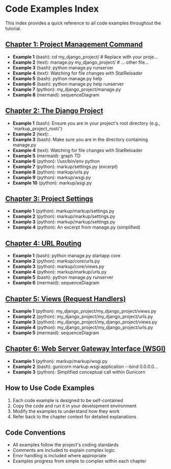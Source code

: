 # Code Examples Index

This index provides a quick reference to all code examples throughout the tutorial.

## [Chapter 1: Project Management Command](chapter_01.md)

- **Example 1** (bash): cd my_django_project/ # Replace with your proje...
- **Example 2** (text): manage.py  my_django_project/  # ... other file...
- **Example 3** (bash): python manage.py runserver
- **Example 4** (text): Watching for file changes with StatReloader
- **Example 5** (bash): python manage.py help
- **Example 6** (bash): python manage.py help runserver
- **Example 7** (python): my_django_project/manage.py
- **Example 8** (mermaid): sequenceDiagram

## [Chapter 2: The Django Project](chapter_02.md)

- **Example 1** (bash): Ensure you are in your project's root directory (e.g., 'markup_project_root/')
- **Example 2** (text): .
- **Example 3** (bash): Make sure you are in the directory containing manage.py
- **Example 4** (text): Watching for file changes with StatReloader
- **Example 5** (mermaid): graph TD
- **Example 6** (python): !/usr/bin/env python
- **Example 7** (python): markup/settings.py (excerpt)
- **Example 8** (python): markup/urls.py
- **Example 9** (python): markup/wsgi.py
- **Example 10** (python): markup/asgi.py

## [Chapter 3: Project Settings](chapter_03.md)

- **Example 1** (python): markup/markup/settings.py
- **Example 2** (python): markup/markup/settings.py
- **Example 3** (python): markup/markup/settings.py
- **Example 4** (python): An excerpt from manage.py (simplified)

## [Chapter 4: URL Routing](chapter_04.md)

- **Example 1** (bash): python manage.py startapp core
- **Example 2** (python): markup/core/urls.py
- **Example 3** (python): markup/core/views.py
- **Example 4** (python): markup/markup/urls.py
- **Example 5** (bash): python manage.py runserver
- **Example 6** (mermaid): sequenceDiagram

## [Chapter 5: Views (Request Handlers)](chapter_05.md)

- **Example 1** (python): my_django_project/my_django_project/views.py
- **Example 2** (python): my_django_project/my_django_project/urls.py
- **Example 3** (python): my_django_project/my_django_project/views.py
- **Example 4** (python): my_django_project/my_django_project/urls.py
- **Example 5** (mermaid): sequenceDiagram

## [Chapter 6: Web Server Gateway Interface (WSGI)](chapter_06.md)

- **Example 1** (python): markup/markup/wsgi.py
- **Example 2** (bash): gunicorn markup.wsgi:application --bind 0.0.0.0...
- **Example 3** (python): Simplified conceptual call within Gunicorn


## How to Use Code Examples

1. Each code example is designed to be self-contained
2. Copy the code and run it in your development environment
3. Modify the examples to understand how they work
4. Refer back to the chapter context for detailed explanations

## Code Conventions

- All examples follow the project's coding standards
- Comments are included to explain complex logic
- Error handling is included where appropriate
- Examples progress from simple to complex within each chapter
